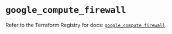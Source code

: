 # `google_compute_firewall`

Refer to the Terraform Registry for docs: [`google_compute_firewall`](https://registry.terraform.io/providers/hashicorp/google-beta/5.30.0/docs/resources/google_compute_firewall).
